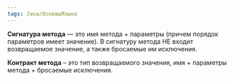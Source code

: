 ```yaml
---
tags: Java/ОсновыЯзыка
--- 
```

**Сигнатура метода** — это имя метода + параметры (причем порядок параметров имеет значение). В сигнатуру метода НЕ входит возвращаемое значение, а также бросаемые им исключения.

**Контракт метода** – это тип возвращаемого значения, имя + параметры метода + бросаемые исключения.
